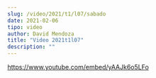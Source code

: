 ```yaml
---
slug: /video/2021/t1/l07/sabado
date: 2021-02-06
tipo: video
author: David Mendoza
title: "Video 2021t1l07"
description: ""
---
```


https://www.youtube.com/embed/yAAJk6o5LFo
